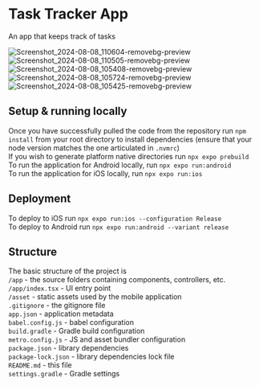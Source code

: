 # Task Tracker App
An app that keeps track of tasks

![Screenshot_2024-08-08_110604-removebg-preview](https://github.com/user-attachments/assets/4044c5ce-21ef-4915-9481-991e654715e9)
![Screenshot_2024-08-08_110505-removebg-preview](https://github.com/user-attachments/assets/487d041d-d688-4b72-9b49-aba973e9d39f)
![Screenshot_2024-08-08_105408-removebg-preview](https://github.com/user-attachments/assets/62c86e87-ce7c-41d7-a80c-0d92b1e17927)
![Screenshot_2024-08-08_105724-removebg-preview](https://github.com/user-attachments/assets/1170f0a5-b6fa-46fb-8f25-a40ecd48a41f)
![Screenshot_2024-08-08_105425-removebg-preview](https://github.com/user-attachments/assets/8c580096-81f7-4b72-9f4a-b99af6e2e636)

## Setup & running locally
Once you have successfully pulled the code from the repository 
run `npm install` from your root directory to install dependencies (ensure that your node version matches the one articulated in `.nvmrc`)  
If you wish to generate platform native directories run `npx expo prebuild`  
To run the application for Android locally, run `npx expo run:android`  
To run the application for iOS locally, run `npx expo run:ios`

## Deployment
To deploy to iOS run `npx expo run:ios --configuration Release`  
To deploy to Android run `npx expo run:android --variant release`

## Structure
The basic structure of the project is  
`/app` - the source folders containing components, controllers, etc.
`/app/index.tsx` - UI entry point  
`/asset` - static assets used by the mobile application  
`.gitignore` - the gitignore file  
`app.json` - application metadata  
`babel.config.js` - babel configuration  
`build.gradle` - Gradle build configuration  
`metro.config.js` - JS and asset bundler configuration  
`package.json` - library dependencies  
`package-lock.json` - library dependencies lock file  
`README.md` - this file  
`settings.gradle` - Gradle settings 
